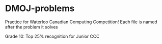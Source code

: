 # DMOJ-problems
Practice for Waterloo Canadian Computing Competition! Each file is named after the problem it solves

Grade 10: Top 25% recognition for Junior CCC
